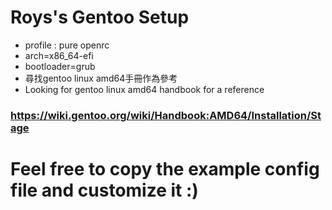 # Roys's Gentoo Setup
 - profile : pure openrc 
 - arch=x86_64-efi
 - bootloader=grub
- 尋找gentoo linux amd64手冊作為參考
- Looking for gentoo linux amd64 handbook for a reference
### https://wiki.gentoo.org/wiki/Handbook:AMD64/Installation/Stage
# Feel free to copy the example config file and customize it :)
